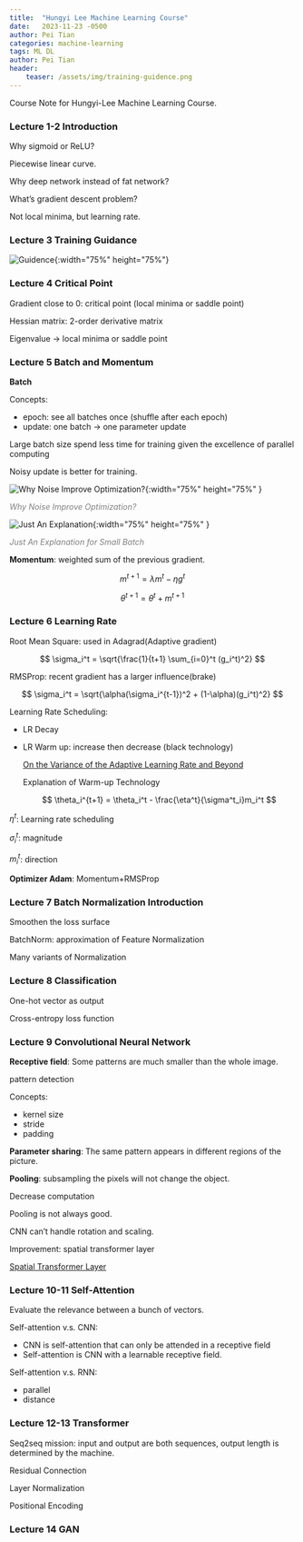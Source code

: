 ```yaml
---
title:  "Hungyi Lee Machine Learning Course"
date:   2023-11-23 -0500
author: Pei Tian
categories: machine-learning
tags: ML DL
author: Pei Tian
header:
    teaser: /assets/img/training-guidence.png
---
```


Course Note for Hungyi-Lee Machine Learning Course.

### Lecture 1-2 Introduction

Why sigmoid or ReLU?

Piecewise linear curve.

Why deep network instead of fat network?

What’s gradient descent problem?

Not local minima, but learning rate.

### Lecture 3 Training Guidance

![Guidence]({{site.url}}/assets/img/training-guidence.png){:width="75%" height="75%"}

### Lecture 4 Critical Point

Gradient close to 0: critical point (local minima or saddle point)

Hessian matrix: 2-order derivative matrix

Eigenvalue → local minima or saddle point

### Lecture 5 Batch and Momentum

**Batch**

Concepts:

- epoch: see all batches once (shuffle after each epoch)
- update: one batch → one parameter update

Large batch size spend less time for training given the excellence of parallel computing

Noisy update is better for training.

![Why Noise Improve Optimization?]({{site.url}}/assets/img/noise-optim.png ){:width="75%" height="75%" }

<em style="color:grey">Why Noise Improve Optimization?</em>

![Just An Explanation]({{site.url}}/assets/img/small-batch.png){:width="75%" height="75%" }

<em style="color:grey">Just An Explanation for Small Batch</em>


**Momentum**: weighted sum of the previous gradient.

$$ m^{t+1} = \lambda m^t - \eta g^t $$

$$ \theta^{t+1} = \theta^t + m^{t+1} $$

### Lecture 6 Learning Rate

Root Mean Square: used in Adagrad(Adaptive gradient)

$$ \sigma_i^t = \sqrt{\frac{1}{t+1} \sum_{i=0}^t (g_i^t)^2} $$

RMSProp: recent gradient has a larger influence(brake)

$$ \sigma_i^t = \sqrt{\alpha(\sigma_i^{t-1})^2 + (1-\alpha)(g_i^t)^2} $$

Learning Rate Scheduling:

- LR Decay

- LR Warm up: increase then decrease (black technology)

  [On the Variance of the Adaptive Learning Rate and Beyond](https://arxiv.org/abs/1908.03265)

  Explanation of Warm-up Technology

  $$ \theta_i^{t+1} = \theta_i^t - \frac{\eta^t}{\sigma^t_i}m_i^t $$

$\eta^t$: Learning rate scheduling

$\sigma^t_i$: magnitude

$m^t_i$: direction

**Optimizer Adam**: Momentum+RMSProp

### Lecture 7 Batch Normalization Introduction

Smoothen the loss surface

BatchNorm: approximation of Feature Normalization

Many variants of Normalization

### Lecture 8 Classification

One-hot vector as output

Cross-entropy loss function

### Lecture 9 Convolutional Neural Network

**Receptive field**: Some patterns are much smaller than the whole image.

pattern detection

Concepts:

- kernel size
- stride
- padding

**Parameter sharing**: The same pattern appears in different regions of the picture.

**Pooling**: subsampling the pixels will not change the object.

Decrease computation

Pooling is not always good.

CNN can’t handle rotation and scaling.

Improvement: spatial transformer layer

[Spatial Transformer Layer](https://www.youtube.com/watch?v=SoCywZ1hZak)

### Lecture 10-11 Self-Attention

Evaluate the relevance between a bunch of vectors.

Self-attention v.s. CNN:

- CNN is self-attention that can only be attended in a receptive field
- Self-attention is CNN with a learnable receptive field.

Self-attention v.s. RNN:

- parallel
- distance

### Lecture 12-13 Transformer

Seq2seq mission: input and output are both sequences, output length is determined by the machine.

Residual Connection

Layer Normalization

Positional Encoding

### Lecture 14 GAN